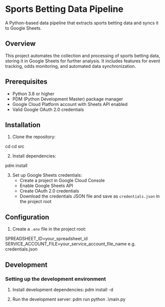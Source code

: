 # Sports Betting Data Pipeline

A Python-based data pipeline that extracts sports betting data and syncs it to Google Sheets.

## Overview

This project automates the collection and processing of sports betting data, storing it in Google Sheets for further analysis. It includes features for event tracking, odds monitoring, and automated data synchronization.

## Prerequisites

- Python 3.8 or higher
- PDM (Python Development Master) package manager
- Google Cloud Platform account with Sheets API enabled
- Valid Google OAuth 2.0 credentials

## Installation

1. Clone the repository:

cd <project-directory>
cd src

2. Install dependencies:

pdm install

3. Set up Google Sheets credentials:
   - Create a project in Google Cloud Console
   - Enable Google Sheets API
   - Create OAuth 2.0 credentials
   - Download the credentials JSON file and save as `credentials.json` in the project root

## Configuration

1. Create a `.env` file in the project root:

SPREADSHEET_ID=your_spreadsheet_id
SERVICE_ACCOUNT_FILE=your_service_account_file_name e.g. credentials.json


## Development

### Setting up the development environment

1. Install development dependencies:
pdm install -d

2. Run the development server:
pdm run python .\main.py
